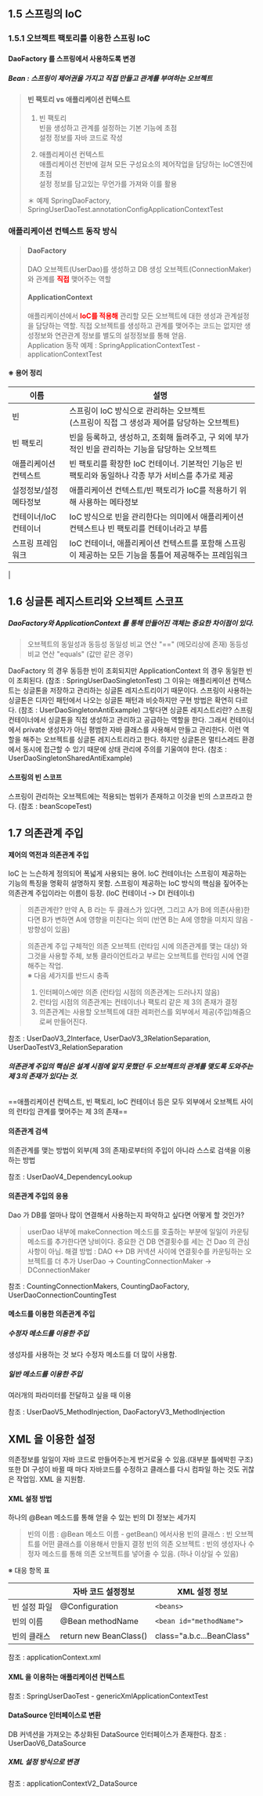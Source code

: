 ## 1.5 스프링의 IoC
### 1.5.1 오브젝트 팩토리를 이용한 스프링 IoC
#### DaoFactory 를 스프링에서 사용하도록 변경
##### Bean : 스프링이 제어권을 가지고 직접 만들고 관계를 부여하는 오브젝트

> #### 빈 팩토리 vs 애플리케이션 컨텍스트
>       
> 1. 빈 팩토리<br>
> 빈을 생성하고 관계를 설정하는 기본 기능에 초점<br>
> 설정 정보를 자바 코드로 작성          
>  
> 2. 애플리케이션 컨텍스트<br> 
> 애플리케이션 전반에 걸쳐 모든 구성요소의 제어작업을 담당하는 IoC엔진에 초점<br>
> 설정 정보를 담고있는 무언가를 가져와 이를 활용
>
> ＊ 예제 SpringDaoFactory, SpringUserDaoTest.annotationConfigApplicationContextTest

### 애플리케이션 컨텍스트 동작 방식
> #### DaoFactory<br> 
> DAO 오브젝트(UserDao)를 생성하고 DB 생성 오브젝트(ConnectionMaker) 와 관계를 <span style="color:red">**직접**</span> 맺어주는 역할
> #### ApplicationContext
> 애플리케이션에서 <span style="color:red">**IoC를 적용해**</span> 관리할 모든 오브젝트에 대한 생성과 관계설정을 담당하는 역할.
> 직접 오브젝트를 생성하고 관계를 맺어주는 코드는 없지만 생성정보와 연관관계 정보를 별도의 설정정보를 통해 얻음.
><br>
> Application 동작 예제 : SpringApplicationContextTest - applicationContextTest


#### ※ 용어 정리

| 이름   | 설명 |
|-|-|
|빈|스프링이 IoC 방식으로 관리하는 오브젝트<br>(스프링이 직접 그 생성과 제어를 담당하는 오브젝트)|
|빈 팩토리|빈을 등록하고, 생성하고, 조회해 돌려주고, 구 외에 부가적인 빈을 관리하는 기능을 담당하는 오브젝트       |
|애플리케이션 컨텍스트|빈 팩토리를 확장한 IoC 컨테이너. 기본적인 기능은 빈 팩토리와 동일하나 각종 부가 서비스를 추가로 제공|
|설정정보/설정 메타정보|애플리케이션 컨텍스트/빈 팩토리가 IoC를 적용하기 위해 사용하는 메타정보|
|컨테이너/IoC 컨테이너|IoC 방식으로 빈을 관리한다는 의미에서 애플리케이션 컨텍스트나 빈 팩토리를 컨테이너라고 부름|
|스프링 프레임워크|IoC 컨테이너, 애플리케이션 컨텍스트를 포함해 스프링이 제공하는 모든 기능을 통틀어 제공해주는 프레임워크
|

## 1.6 싱글톤 레지스트리와 오브젝트 스코프

##### DaoFactory와 ApplicationContext 를 통해 만들어진 객체는 중요한 차이점이 있다.

> 오브젝트의 동일성과 동등성
> 동일성 비교 연산 "=="  (메모리상에 존재)
> 동등성 비교 연산 "equals"  (값만 같은 경우)

DaoFactory 의 경우 동등한 빈이 조회되지만 ApplicationContext 의 경우 동일한 빈이 조회된다. (참조 : SpringUserDaoSingletonTest)
그 이유는 애플리케이션 컨텍스트는 싱글톤을 저장하고 관리하는 싱글톤 레지스트리이기 때문이다.
스프링이 사용하는 싱글톤은 디자인 패턴에서 나오는 싱글톤 패턴과 비슷하지만 구현 방법은 확연히 다르다. (참조 : UserDaoSingletonAntiExample)
그렇다면 싱글톤 레지스트리란?
스프링 컨테이너에서 싱글톤을 직접 생성하고 관리하고 공급하는 역할을 한다. 그래서 컨테이너에서 private 생성자가 아닌 평범한 자바 클래스를 사용해서 만들고 관리한다. 이런 역할을 해주는 오브젝트를 싱글톤 레지스트리라고 한다.
하지만 싱글톤은 멀티스레드 환경에서 동시에 접근할 수 있기 때문에 상태 관리에 주의를 기울여야 한다. (참조 : UserDaoSingletonSharedAntiExample)

#### 스프링의 빈 스코프
스프링이 관리하는 오브젝트에는 적용되는 범위가 존재하고 이것을 빈의 스코프라고 한다. (참조 : beanScopeTest)

## 1.7 의존관계 주입
#### 제어의 역전과 의존관계 주입

IoC 는 느슨하게 정의되어 폭넓게 사용되는 용어. IoC 컨테이너는 스프링이 제공하는 기능의 특징을 명확히 설명하지 못함.
스프링이 제공하는 IoC 방식의 핵심을 짚어주는 의존관계 주입이라는 이름이 등장. (IoC 컨테이너 -> DI 컨테이너)

> 의존관계란?
> 만약 A, B 라는 두 클래스가 있다면, 그리고 A가 B에 의존(사용)한다면 B가 변하면 A에 영향을 미친다는 의미 (반면 B는 A에 영향을 미치지 않음 - 방향성이 있음)

> 의존관계 주입
> 구체적인 의존 오브젝트 (런타임 시에 의존관계를 맺는 대상) 와 그것을 사용할 주체, 보통 클라이언트라고 부르는 오브젝트를 런타임 시에 연결해주는 작업.<br>
> ※ 다음 세가지를 반드시 충족
> 1. 인터페이스에만 의존 (런타임 시점의 의존관계는 드러나지 않음)
> 2. 런타임 시점의 의존관계는 컨테이너나 팩토리 같은 제 3의 존재가 결정
> 3. 의존관계는 사용할 오브젝트에 대한 레퍼런스를 외부에서 제공(주입)해줌으로써 만들어진다.

참조 : UserDaoV3_2Interface, UserDaoV3_3RelationSeparation, UserDaoTestV3_RelationSeparation

###### **의존관계 주입의 핵심은 설계 시점에 알지 못했던 두 오브젝트의 관계를 맺도록 도와주는 제 3의 존재가 있다는 것.**
==애플리케이션 컨텍스트, 빈 팩토리, IoC 컨테이너 등은 모두 외부에서 오브젝트 사이의 런타임 관계를 맺어주는 제 3의 존재==

#### 의존관계 검색

의존관계를 맺는 방법이 외부(제 3의 존재)로부터의 주입이 아니라 스스로 검색을 이용하는 방법

참조 : UserDaoV4_DependencyLookup

#### 의존관계 주입의 응용
Dao 가 DB를 얼마나 많이 연결해서 사용하는지 파악하고 싶다면 어떻게 할 것인가?

> userDao 내부에 makeConnection 메소드를 호출하는 부분에 일일이 카운팅 메소드를 추가한다면 낭비이다.
중요한 건 DB 연결횟수를 세는 건 Dao 의 관심사항이 아님.
해결 방법 : DAO <-> DB 커넥션 사이에 연결횟수를 카운팅하는 오브젝트를 더 추가
UserDao -> CountingConnectionMaker -> DConnectionMaker

참조 : CountingConnectionMakers, CountingDaoFactory, UserDaoConnectionCountingTest

#### 메소드를 이용한 의존관계 주입

##### 수정자 메소드를 이용한 주입
생성자를 사용하는 것 보다 수정자 메소드를 더 많이 사용함.

##### 일반 메소드를 이용한 주입
여러개의 파라미터를 전달하고 싶을 때 이용

참조 : UserDaoV5_MethodInjection, DaoFactoryV3_MethodInjection

## XML 을 이용한 설정

의존정보를 일일이 자바 코드로 만들어주는게 번거로울 수 있음.(대부분 틀에박힌 구조)
또한 DI 구성이 바뀔 때 마다 자바코드를 수정하고 클래스를 다시 컴파일 하는 것도 귀찮은 작업임.
XML 을 지원함.

#### XML 설정 방법
하나의 @Bean 메소드를 통해 얻을 수 있는 빈의 DI 정보는 세가지
> 빈의 이름 : @Bean 메소드 이름 - getBean() 에서사용
> 빈의 클래스 : 빈 오브젝트를 어떤 클래스를 이용해서 만들지 결정
> 빈의 의존 오브젝트 : 빈의 생성자나 수정자 메소드를 통해 의존 오브젝트를 넣어줄 수 있음. (하나 이상일 수 있음)

※ 대응 항목 표

||자바 코드 설정정보|XML 설정 정보|
|--------|--------|---- |
|빈 설정 파일|@Configuration|`<beans>`|
|빈의 이름|@Bean methodName|`<bean id="methodName">`|
|빈의 클래스|return new BeanClass()|class="a.b.c...BeanClass"|

참조 : applicationContext.xml

#### XML 을 이용하는 애플리케이션 컨텍스트
참조 : SpringUserDaoTest - genericXmlApplicationContextTest

#### DataSource 인터페이스로 변환
DB 커넥션을 가져오는 추상화된 DataSource 인터페이스가 존재한다.
참조 : UserDaoV6_DataSource

##### XML 설정 방식으로 변경
참조 : applicationContextV2_DataSource



